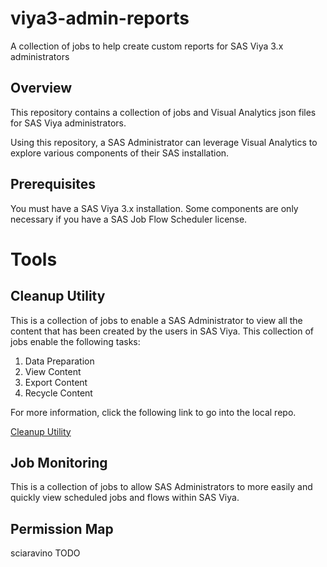 # viya3-admin-reports
A collection of jobs to help create custom reports for SAS Viya 3.x administrators 

## Overview
This repository contains a collection of jobs and Visual Analytics json files for SAS Viya administrators.

Using this repository, a SAS Administrator can leverage Visual Analytics to explore various components of
their SAS installation.

## Prerequisites
You must have a SAS Viya 3.x installation.
Some components are only necessary if you have a SAS Job Flow Scheduler license.

# Tools
## Cleanup Utility
This is a collection of jobs to enable a SAS Administrator to view all the content that has been created 
by the users in SAS Viya. This collection of jobs enable the following tasks:
1. Data Preparation
2. View Content
3. Export Content
4. Recycle Content

For more information, click the following link to go into the local repo.

[Cleanup Utility](https://github.com/Jordangreen21/viya3-admin-reports/tree/main/Content_Cleanup)

## Job Monitoring
This is a collection of jobs to allow SAS Administrators to more easily and quickly view scheduled jobs and 
flows within SAS Viya.

## Permission Map

sciaravino TODO
